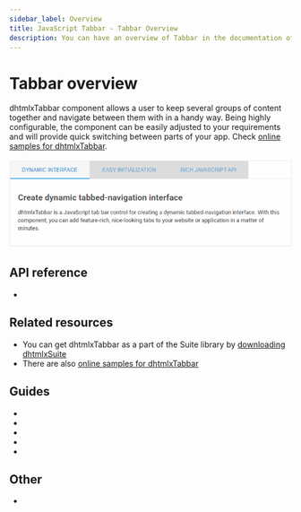 ```yaml
---
sidebar_label: Overview
title: JavaScript Tabbar - Tabbar Overview 
description: You can have an overview of Tabbar in the documentation of the DHTMLX JavaScript UI library. Browse developer guides and API reference, try out code examples and live demos, and download a free 30-day evaluation version of DHTMLX Suite 7.
---
```


# Tabbar overview

dhtmlxTabbar component allows a user to keep several groups of content together and navigate between them with in a handy way.
Being highly configurable, the component can be easily adjusted to your requirements and will provide quick switching between parts of your app. 
Check [online samples for dhtmlxTabbar](https://snippet.dhtmlx.com/all?text=%23tabbar).

![](../assets/tabbar/tabbar_front.png)

## API reference

- [](tabbar/api/api_overview.md)

## Related resources

- You can get dhtmlxTabbar as a part of the Suite library by [downloading dhtmlxSuite](https://dhtmlx.com/docs/products/dhtmlxSuite/download.shtml)
- There are also [online samples for dhtmlxTabbar](https://snippet.dhtmlx.com/all?text=%23tabbar)  

## Guides

- [](init.md)
- [](configuring_tabbar.md)
- [](work_with_tabbar.md)
- [](customization.md)
- [](events.md)

## Other

- [](../migration.md)
